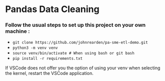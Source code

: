 # Pandas Data Cleaning

### Follow the usual steps to set up this project on your own machine :

-   `git clone https://github.com/johnrearden/pa-sme-etl-demo.git`
-   `python3 -m venv venv`
-   `source venv/bin/activate # When using bash or git bash`
-   `pip install -r requirements.txt`

If VSCode does not offer you the option of using your venv when selecting the kernel, restart the VSCode application.
